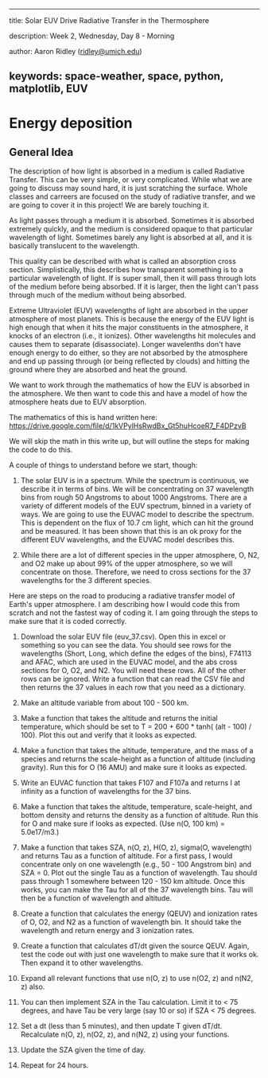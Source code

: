 
---
title: Solar EUV Drive Radiative Transfer in the Thermosphere

description: Week 2, Wednesday, Day 8 - Morning

author: Aaron Ridley (ridley@umich.edu)

keywords: space-weather, space, python, matplotlib, EUV
---

# Energy deposition

## General Idea

The description of how light is absorbed in a medium is called Radiative Transfer.  This can be very simple, or very complicated.  While what we are going to discuss may sound hard, it is just scratching the surface. Whole classes and carreers are focused on the study of radiative transfer, and we are going to cover it in this project!  We are barely touching it.

As light passes through a medium it is absorbed. Sometimes it is absorbed extremely quickly, and the medium is considered opaque to that particular wavelength of light. Sometimes barely any light is absorbed at all, and it is basically translucent to the wavelength.

This quality can be described with what is called an absorption cross section. Simplistically, this describes how transparent something is to a particular wavelength of light.  If is super small, then it will pass through lots of the medium before being absorbed.  If it is larger, then the light can't pass through much of the medium without being absorbed.

Extreme Ultraviolet (EUV) wavelengths of light are absorbed in the upper atmosphere of most planets.  This is because the energy of the EUV light is high enough that when it hits the major constituents in the atmosphere, it knocks of an electron (i.e., it ionizes).  Other wavelengths hit molecules and causes them to separate (disassociate).  Longer wavelenths don't have enough energy to do either, so they are not absorbed by the atmosphere and end up passing through (or being reflected by clouds) and hitting the ground where they are absorbed and heat the ground.

We want to work through the mathematics of how the EUV is absorbed in the atmosphere.  We then want to code this and have a model of how the atmosphere heats due to EUV absorption.

The mathematics of this is hand written here:
https://drive.google.com/file/d/1kVPylHsRwdBx_Gt5huHcoeR7_F4DPzvB

We will skip the math in this write up, but will outline the steps for making the code to do this.

A couple of things to understand before we start, though:

1. The solar EUV is in a spectrum.  While the spectrum is continuous, we describe it in terms of bins. We will be concentrating on 37 wavelength bins from rough 50 Angstroms to about 1000 Angstroms.  There are a variety of different models of the EUV spectrum, binned in a variety of ways.  We are going to use the EUVAC model to describe the spectrum.  This is dependent on the flux of 10.7 cm light, which can hit the ground and be measured.  It has been shown that this is an ok proxy for the different EUV wavelengths, and the EUVAC model describes this.

2. While there are a lot of different species in the upper atmosphere, O, N2, and O2 make up about 99% of the upper atmosphere, so we will concentrate on those.  Therefore, we need to cross sections for the 37 wavelengths for the 3 different species.


Here are steps on the road to producing a radiative transfer model of Earth's upper atmosphere. I am describing how I would code this from scratch and not the fastest way of coding it. I am going through the steps to make sure that it is coded correctly.

1. Download the solar EUV file (euv_37.csv).  Open this in excel or something so you can see the data. You should see rows for the wavelengths (Short, Long, which define the edges of the bins), F74113 and AFAC, which are used in the EUVAC model, and the abs cross sections for O, O2, and N2.  You will need these rows.  All of the other rows can be ignored.  Write a function that can read the CSV file and then returns the 37 values in each row that you need as a dictionary.

2. Make an altitude variable from about 100 - 500 km.

3. Make a function that takes the altitude and returns the initial temperature, which should be set to T = 200 + 600 * tanh( (alt - 100) / 100). Plot this out and verify that it looks as expected.

4. Make a function that takes the altitude, temperature, and the mass of a species and returns the scale-height as a function of altitude (including gravity).  Run this for O (16 AMU) and make sure it looks as expected.

5. Write an EUVAC function that takes F107 and F107a and returns I at infinity as a function of wavelengths for the 37 bins.

6. Make a function that takes the altitude, temperature, scale-height, and bottom density and returns the density as a function of altitude. Run this for O and make sure if looks as expected. (Use n(O, 100 km) = 5.0e17/m3.)

7. Make a function that takes SZA, n(O, z), H(O, z), sigma(O, wavelength) and returns Tau as a function of altitude. For a first pass, I would concentrate only on one wavelength (e.g., 50 - 100 Angstrom bin) and SZA = 0.  Plot out the single Tau as a function of wavelength.  Tau should pass through 1 somewhere between 120 - 150 km altitude.  Once this works, you can make the Tau for all of the 37 wavelength bins. Tau will then be a function of wavelength and altitude. 

8. Create a function that calculates the energy (QEUV) and ionization rates of O, O2, and N2 as a function of wavelength bin. It should take the wavelength and return energy and 3 ionization rates.

9. Create a function that calculates dT/dt given the source QEUV. Again, test the code out with just one wavelength to make sure that it works ok.  Then expand it to other wavelengths.

10. Expand all relevant functions that use n(O, z) to use n(O2, z) and n(N2, z) also. 

11. You can then implement SZA in the Tau calculation. Limit it to < 75 degrees, and have Tau be very large (say 10 or so) if SZA < 75 degrees.

11. Set a dt (less than 5 minutes), and then update T given dT/dt. Recalculate n(O, z), n(O2, z), and n(N2, z) using your functions.

12. Update the SZA given the time of day.

13. Repeat for 24 hours.

